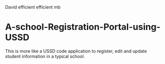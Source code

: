 David efficient efficient mb
# A-school-Registration-Portal-using-USSD
This is more like a USSD code application to register, edit and update student information in a typical school.
